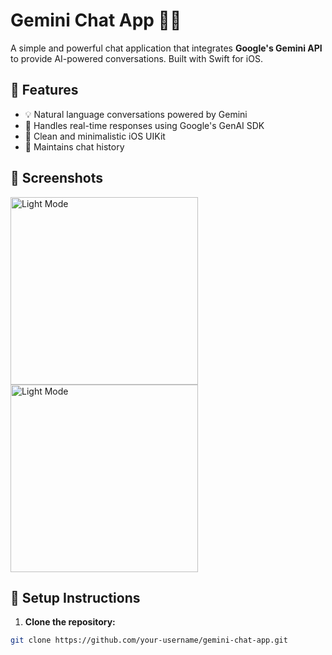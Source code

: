 # Gemini Chat App 🤖💬

A simple and powerful chat application that integrates **Google's Gemini API** to provide AI-powered conversations. Built with Swift for iOS.

## 🚀 Features

- 💡 Natural language conversations powered by Gemini
- 🧠 Handles real-time responses using Google's GenAI SDK
- 🎨 Clean and minimalistic iOS UIKit
- 📜 Maintains chat history

## 📸 Screenshots
<img src="https://github.com/user-attachments/assets/a8f3375d-9b7c-441f-9d13-48fb0b0b87c6" alt="Light Mode" width="300">
<img src="https://github.com/user-attachments/assets/8a86c869-b282-4621-9cc0-a223dce6cbc8" alt="Light Mode" width="300">

## 🔧 Setup Instructions

1. **Clone the repository:**

```bash
git clone https://github.com/your-username/gemini-chat-app.git
